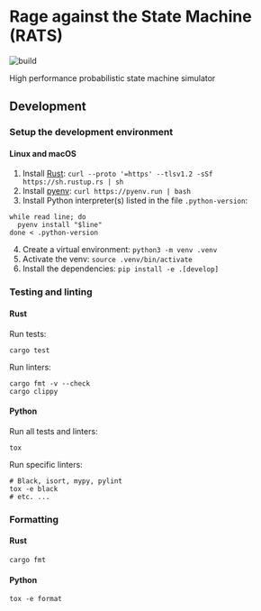 # Rage against the State Machine (RATS)

![build](https://github.com/LEB-EPFL/rats/actions/workflows/build.yml/badge.svg)

High performance probabilistic state machine simulator

## Development

### Setup the development environment

#### Linux and macOS

1. Install [Rust](https://www.rust-lang.org/learn/get-started): `curl --proto '=https' --tlsv1.2 -sSf https://sh.rustup.rs | sh`
2. Install [pyenv](https://github.com/pyenv/pyenv): `curl https://pyenv.run | bash`
3. Install Python interpreter(s) listed in the file `.python-version`:

```console
while read line; do
  pyenv install "$line"
done < .python-version
```
4. Create a virtual environment: `python3 -m venv .venv`
5. Activate the venv: `source .venv/bin/activate`
6. Install the dependencies: `pip install -e .[develop]`

### Testing and linting

#### Rust

Run tests:

```console
cargo test
```

Run linters:

 ``` console
 cargo fmt -v --check
 cargo clippy
 ```

 #### Python

 Run all tests and linters:

 ```console
 tox
 ```

 Run specific linters:

```console
# Black, isort, mypy, pylint
tox -e black
# etc. ...
```

### Formatting

#### Rust

```console
cargo fmt
```

#### Python

```console
tox -e format
```
